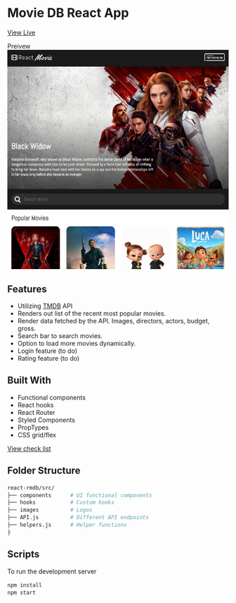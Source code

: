 # Movie DB React App

[View Live](http://andrewpham.ca/react-movie-db)

Preivew
<img src="/preview.png" alt="preview"/>

## Features

- Utilizing [TMDB](https://www.themoviedb.org/) API
- Renders out list of the recent most popular movies.
- Render data fetched by the API. Images, directors, actors, budget, gross.
- Search bar to search movies.
- Option to load more movies dynamically.
- Login feature (to do)
- Rating feature (to do)

## Built With

- Functional components
- React hooks
- React Router
- Styled Components
- PropTypes
- CSS grid/flex

<a href="/TODOs">View check list</a>

## Folder Structure

```sh
react-rmdb/src/
├── components      # UI functional components
├── hooks           # Custom hooks
├── images          # Logos
├── API.js          # Different API endpoints
├── helpers.js      # Helper functions
├


```

## Scripts

To run the development server

```sh
npm install
npm start
```
